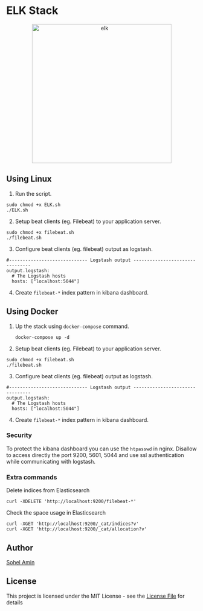 # ELK Stack

<p align="center">
    <img width="369" height="367" src="https://user-images.githubusercontent.com/1708683/35180071-ca7658bc-fdd1-11e7-87ea-3c55c037c501.png" alt="elk">
</p>

## Using Linux
1. Run the script.
  ```
  sudo chmod +x ELK.sh
  ./ELK.sh
  ```
2. Setup beat clients (eg. Filebeat) to your application server.
  ```
  sudo chmod +x filebeat.sh
  ./filebeat.sh
  ```
3. Configure beat clients (eg. filebeat) output as logstash.
  ```
  #----------------------------- Logstash output --------------------------------
  output.logstash:
    # The Logstash hosts
    hosts: ["localhost:5044"]
  ```
4. Create `filebeat-*` index pattern in kibana dashboard.

## Using Docker
1. Up the stack using `docker-compose` command.
    ```
    docker-compose up -d
    ```
2. Setup beat clients (eg. Filebeat) to your application server.
  ```
  sudo chmod +x filebeat.sh
  ./filebeat.sh
  ```
3. Configure beat clients (eg. filebeat) output as logstash.
  ```
  #----------------------------- Logstash output --------------------------------
  output.logstash:
    # The Logstash hosts
    hosts: ["localhost:5044"]
  ```
4. Create `filebeat-*` index pattern in kibana dashboard.

### Security
To protect the kibana dashboard you can use the `htpasswd` in nginx.
Disallow to access directly the port 9200, 5601, 5044 and use ssl authentication while communicating with logstash.

### Extra commands

Delete indices from Elasticsearch
```
curl -XDELETE 'http://localhost:9200/filebeat-*'
```
Check the space usage in Elasticsearch
```
curl -XGET 'http://localhost:9200/_cat/indices?v'
curl -XGET 'http://localhost:9200/_cat/allocation?v'
```

## Author

[Sohel Amin](http://sohelamin.com)

## License

This project is licensed under the MIT License - see the [License File](LICENSE) for details
